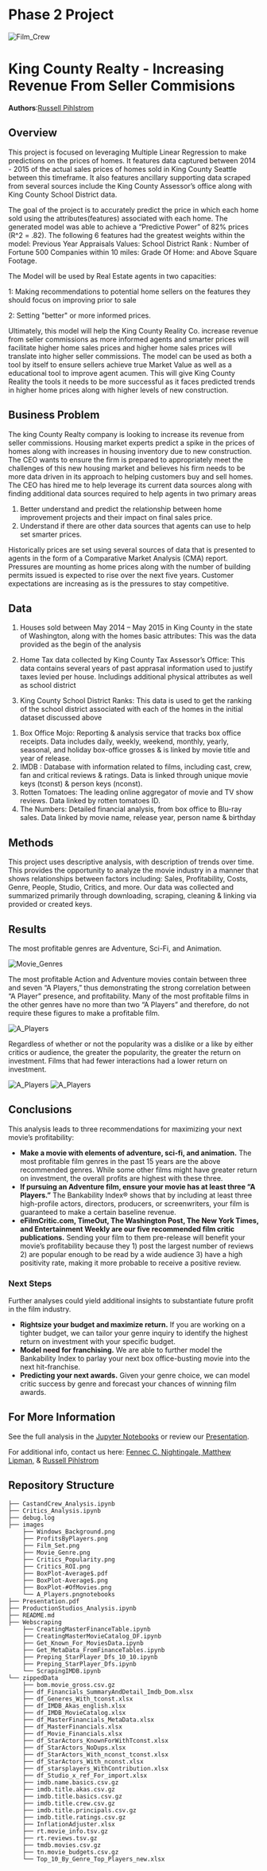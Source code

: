 # Phase 2 Project

![Film_Crew](/images/KingCountyRealty.png)

# King County Realty - Increasing Revenue From Seller Commisions

**Authors**:[Russell Pihlstrom](mailto:rgpihlstrom@yahoo.com)

## Overview

This project is focused on leveraging Multiple Linear Regression to make predictions on the prices of homes.  It features data captured between 2014 - 2015 of the actual sales prices of homes sold in King County Seattle between this timeframe.  It also features ancillary supporting data scraped from several sources include the King County Assessor’s office along with King County School District data.

The goal of the project is to accurately predict the price in which each home sold using the attributes(features) associated with each home.  The generated model was able to achieve a “Predictive Power” of 82% prices (R^2 = .82).  The following 6 features had the greatest weights within the model: Previous Year Appraisals Values: School District Rank : Number of Fortune 500 Companies within 10 miles: Grade Of Home: and Above Square Footage.

The Model will be used by Real Estate agents in two capacities: 

1: Making recommendations to potential home sellers on the features they should focus on improving prior to sale

2:  Setting "better" or more informed prices.  

Ultimately, this model will help the King County Reality Co. increase revenue from seller commissions as more informed agents and smarter prices will facilitate higher home sales prices and higher home sales prices will translate into higher seller commissions.  The model can be used as both a tool by itself to ensure sellers achieve true Market Value as well as a educational tool to improve agent acumen.  This will give King County Reality the tools it needs to be more successful as it faces predicted trends in higher home prices along with higher levels of new construction.




## Business Problem

The king County Realty company is looking to increase its revenue from seller commissions.  Housing market experts predict a spike in the prices of homes along with increases in housing inventory due to new construction.  The CEO wants to ensure the firm is prepared to appropriately meet the challenges of this new housing market and believes his firm needs to be more data driven in its approach to helping customers buy and sell homes.  The CEO has hired me to help leverage its current data sources along with finding additional data sources required to help agents in two primary areas

1.	 Better understand and predict the relationship between home improvement projects and their impact on final sales price.  
2.	Understand if there are other data sources that agents can use to help set smarter prices.

Historically prices are set using several sources of data that is presented to agents in the form of a Comparative Market Analysis (CMA) report.  
Pressures are mounting as home prices along with the number of building permits issued is expected to rise over the next five years.  Customer expectations are increasing as is the pressures to stay competitive.


## Data
1.	Houses sold between May 2014 – May 2015 in King County in the state of Washington, along with the homes basic attributes: This was the data provided as the begin of the analysis

2.	Home Tax data collected by King County Tax Assessor’s Office:  This data contains several years of past apprasal information used to justify taxes levied per house.  Includings additional physical attributes as well as school district

3.	King County School District Ranks:  This data is used to get the ranking of the school district associated with each of the homes in the initial dataset discussed above


<ol>
    <li>Box Office Mojo: Reporting & analysis service that tracks box office receipts. Data includes         daily, weekly, weekend, monthly, yearly, seasonal, and holiday box-office grosses & is linked         by movie title and year of release. </li>
    <li>IMDB : Database with information related to films, including cast, crew, fan and critical             reviews & ratings.  Data is linked through unique movie keys (tconst) & person keys (nconst).     </li>
    <li> Rotten Tomatoes:  The leading online aggregator of movie and TV show reviews. Data linked by          rotten tomatoes ID. </li>
    <li> The Numbers:  Detailed financial analysis, from box office to Blu-ray sales. Data linked by movie name, release year, person name & birthday</li>
</ol>



## Methods

 This project uses descriptive analysis, with description of trends over time. This provides the opportunity to analyze the movie industry in a manner that shows relationships between factors including: Sales, Profitability, Costs, Genre, People, Studio, Critics, and more. Our data was collected and summarized primarily through downloading, scraping, cleaning & linking via provided or
created keys.


## Results

The most profitable genres are Adventure, Sci-Fi, and Animation.

![Movie_Genres](/images/Movie_Genre.png)


The most profitable Action and Adventure movies contain between three and seven  “A Players,” thus demonstrating the strong correlation between “A Player” presence, and profitability. Many of the most profitable films in the other genres have no more than two “A Players” and therefore, do not require these figures to make a profitable film.


![A_Players](/images/A_Players.png)

Regardless of whether or not the popularity was a dislike or a like by either critics or audience, the greater the popularity, the greater the return on investment. Films that had fewer interactions had a lower return on investment.

![A_Players](/images/Critics_ROI.png)
![A_Players](/images/Critics_Popularity.png)

## Conclusions

This analysis leads to three recommendations for maximizing your next movie’s profitability:

- **Make a movie with elements of adventure, sci-fi, and animation.**  The most profitable film genres in the past 15 years are the above recommended genres. While some other films might have greater return on investment, the overall profits are highest with these three.
- **If pursuing an Adventure film, ensure your movie has at least three “A Players.”** The Bankability Index® shows that by including at least three high-profile actors, directors, producers, or screenwriters, your film is guaranteed to make a certain baseline revenue.
- **eFilmCritic.com, TimeOut, The Washington Post, The New York Times, and Entertainment Weekly are our five recommended film critic publications.**  Sending your film to them pre-release will benefit your movie’s profitability because they 1) post the largest number of reviews 2) are popular enough to be read by a wide audience 3) have a high positivity rate, making it more probable to receive a positive review.

### Next Steps

Further analyses could yield additional insights to substantiate future profit in the film industry.

- **Rightsize your budget and maximize return.** If you are working on a tighter budget, we can tailor your genre inquiry to identify the highest return on investment with your specific budget.
- **Model need for franchising.** We are able to further model the Bankability Index to parlay your next box office-busting movie into the next hit-franchise.
- **Predicting your next awards.** Given your genre choice, we can model critic success by genre and forecast your chances of winning film awards.

## For More Information

See the full analysis in the [Jupyter Notebooks](folder) or review our <a href="https://github.com/mattielips/movie-data-analysis/blob/master/Presentation.pdf">Presentation</a>.

For additional info, contact us here: [ Fennec C. Nightingale,](mailto:fenneccharles@gmail.com)[ Matthew Lipman,](mailto:matthew.lipman@wework.com) & [ Russell Pihlstrom](mailto:rgpihlstrom@yahoo.com)


## Repository Structure

```
├── CastandCrew_Analysis.ipynb
├── Critics_Analysis.ipynb
├── debug.log
├── images
    ├── Windows_Background.png
    ├── ProfitsByPlayers.png
    ├── Film_Set.png
    ├── Movie_Genre.png
    ├── Critics_Popularity.png
    ├── Critics_ROI.png
    ├── BoxPlot-Average$.pdf
    ├── BoxPlot-Average$.png
    ├── BoxPlot-#OfMovies.png
    └── A_Players.pngnotebooks
├── Presentation.pdf
├── ProductionStudios_Analysis.ipynb
├── README.md
├── Webscraping
    ├── CreatingMasterFinanceTable.ipynb
    ├── CreatingMasterMovieCatalog_DF.ipynb
    ├── Get_Known_For_MoviesData.ipynb
    ├── Get_MetaData_FromFinanceTables.ipynb
    ├── Preping_StarPlayer_Dfs_10_10.ipynb
    ├── Preping_StarPlayer_Dfs.ipynb
    └── ScrapingIMDB.ipynb
└── zippedData
    ├── bom.movie_gross.csv.gz
    ├── df_Financials_SummaryAndDetail_Imdb_Dom.xlsx
    ├── df_Generes_With_tconst.xlsx
    ├── df_IMDB_Akas_english.xlsx
    ├── df_IMDB_MovieCatalog.xlsx
    ├── df_MasterFinancials_MetaData.xlsx
    ├── df_MasterFinancials.xlsx
    ├── df_Movie_Financials.xlsx
    ├── df_StarActors_KnownForWithTconst.xlsx
    ├── df_StarActors_NoDups.xlsx
    ├── df_StarActors_With_nconst_tconst.xlsx
    ├── df_StarActors_With_nconst.xlsx
    ├── df_starsplayers_WithContribution.xlsx
    ├── df_Studio_x_ref_For_import.xlsx
    ├── imdb.name.basics.csv.gz
    ├── imdb.title.akas.csv.gz
    ├── imdb.title.basics.csv.gz
    ├── imdb.title.crew.csv.gz
    ├── imdb.title.principals.csv.gz
    ├── imdb.title.ratings.csv.gz
    ├── InflationAdjuster.xlsx
    ├── rt.movie_info.tsv.gz
    ├── rt.reviews.tsv.gz
    ├── tmdb.movies.csv.gz
    ├── tn.movie_budgets.csv.gz
    └── Top_10_By_Genre_Top_Players_new.xlsx
